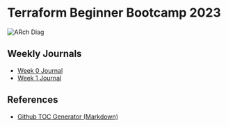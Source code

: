 # Terraform Beginner Bootcamp 2023

![ARch Diag](https://github.com/alec-ernstrom/terraform-beginner-bootcamp-2023/assets/144366294/416f5e55-d118-4298-8281-5766921d7060)

## Weekly Journals
- [Week 0 Journal](journal/week+0.md)
- [Week 1 Journal](journal/week+1.md)

## References
- [Github TOC Generator (Markdown)](https://ecotrust-canada.github.io/markdown-toc/)
